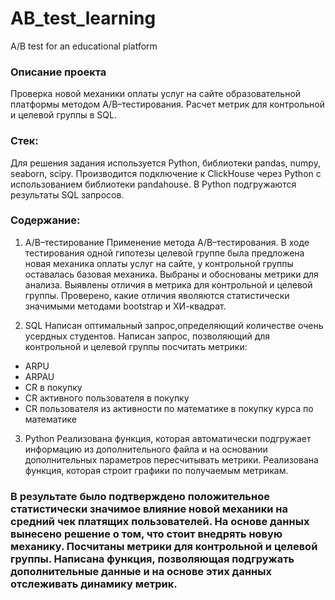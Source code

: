 # AB_test_learning
A/B test for an educational platform
### Описание проекта
Проверка новой механики оплаты услуг на сайте образовательной платформы методом A/B–тестирования. Расчет метрик для контрольной и целевой группы в SQL.

### Стек:
Для решения задания используется Python, библиотеки pandas, numpy, seaborn, scipy. Производится подключение к ClickHouse через Python c использованием библиотеки pandahouse. В Python подгружаются результаты SQL запросов.

### Содержание:

1. A/B–тестирование
Применение метода A/B–тестирования. В ходе тестирования одной гипотезы целевой группе была предложена новая механика оплаты услуг на сайте, у контрольной группы оставалась базовая механика. Выбраны и обоснованы метрики для анализа. Выявлены отличия в метрика для контрольной и целевой группы. Проверено, какие отличия яволяются статистически значимыми методами bootstrap и ХИ-квадрат.

2. SQL
Написан оптимальный запрос,определяющий количестве очень усердных студентов.
Написан запрос, позволяющий для контрольной и целевой группы посчитать метрики:
- ARPU 
- ARPAU 
- CR в покупку 
- СR активного пользователя в покупку 
- CR пользователя из активности по математике в покупку курса по математике

3. Python
Реализована функция, которая автоматически подгружает информацию из дополнительного файла и на основании дополнительных параметров пересчитывать метрики.
Реализована функция, которая строит графики по получаемым метрикам.

### В результате было подтверждено положительное статистически значимое влияние новой механики на средний чек платящих пользователей. На основе данных вынесено решение о том, что стоит внедрять новую механику. Посчитаны метрики для контрольной и целевой группы. Написана функция, позволяющая подгружать дополнительные данные и на основе этих данных отслеживать динамику метрик.                                                                                                                              
